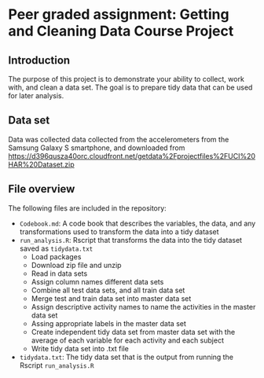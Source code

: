 # Peer graded assignment: Getting and Cleaning Data Course Project

## Introduction
The purpose of this project is to demonstrate your ability to collect, work with, and clean a data set. The goal is to prepare tidy data that can be used for later analysis. 

## Data set
Data was collected data collected from the accelerometers from the Samsung Galaxy S smartphone, and downloaded from https://d396qusza40orc.cloudfront.net/getdata%2Fprojectfiles%2FUCI%20HAR%20Dataset.zip

## File overview
The following files are included in the repository:

- `Codebook.md`: A code book that describes the variables, the data, and any transformations used to transform the data into a tidy dataset
- `run_analysis.R`: Rscript that transforms the data  into the tidy dataset saved as `tidydata.txt`
  - Load packages
  - Download zip file and unzip
  - Read in data sets
  - Assign column names different data sets
  - Combine all test data sets, and all train data set
  - Merge test and train data set into master data set
  - Assign descriptive activity names to name the activities in the master data set
  - Assing appropriate labels in the master data set
  - Create independent tidy data set from master data set with the average of each variable for each activity and each subject
  - Write tidy data set into .txt file
- `tidydata.txt`: The tidy data set that is the output from running the Rscript `run_analysis.R` 
